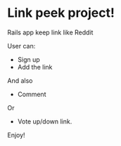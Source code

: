 # Link peek project!
Rails app keep link like Reddit

User can: 
* Sign up 
* Add the link 

And also 

* Comment 

Or 

* Vote up/down link.

Enjoy!